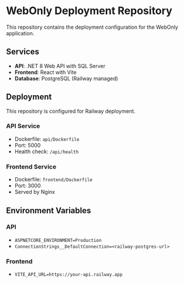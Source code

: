# WebOnly Deployment Repository

This repository contains the deployment configuration for the WebOnly application.

## Services

- **API**: .NET 8 Web API with SQL Server
- **Frontend**: React with Vite
- **Database**: PostgreSQL (Railway managed)

## Deployment

This repository is configured for Railway deployment.

### API Service
- Dockerfile: `api/Dockerfile`
- Port: 5000
- Health check: `/api/health`

### Frontend Service  
- Dockerfile: `frontend/Dockerfile`
- Port: 3000
- Served by Nginx

## Environment Variables

### API
- `ASPNETCORE_ENVIRONMENT=Production`
- `ConnectionStrings__DefaultConnection=<railway-postgres-url>`

### Frontend
- `VITE_API_URL=https://your-api.railway.app`
